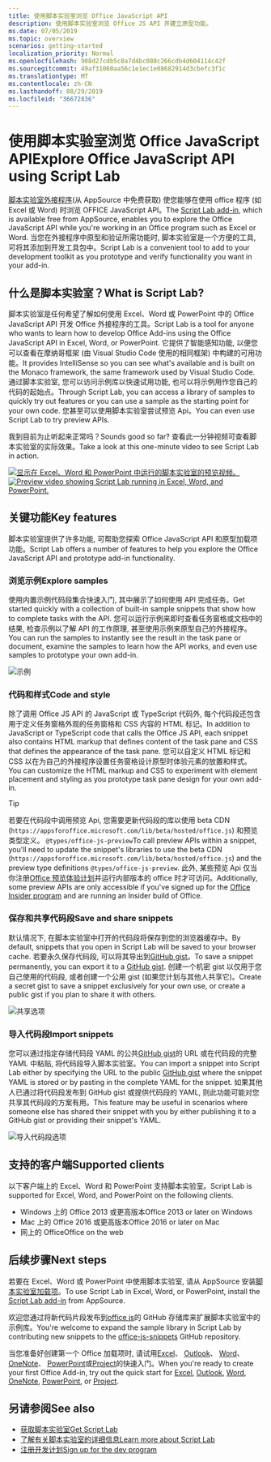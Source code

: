 ```yaml
---
title: 使用脚本实验室浏览 Office JavaScript API
description: 使用脚本实验室浏览 Office JS API 并建立原型功能。
ms.date: 07/05/2019
ms.topic: overview
scenarios: getting-started
localization_priority: Normal
ms.openlocfilehash: 908d27cdb5c8a7d4bc080c266cdb4d604114c42f
ms.sourcegitcommit: 49af31060aa56c1e1ec1e08682914d3cbefc3f1c
ms.translationtype: MT
ms.contentlocale: zh-CN
ms.lasthandoff: 08/29/2019
ms.locfileid: "36672836"
---
```

# <a name="explore-office-javascript-api-using-script-lab"></a><span data-ttu-id="f4e90-103">使用脚本实验室浏览 Office JavaScript API</span><span class="sxs-lookup"><span data-stu-id="f4e90-103">Explore Office JavaScript API using Script Lab</span></span>

<span data-ttu-id="f4e90-104">[脚本实验室外接程序](https://appsource.microsoft.com/product/office/WA104380862)(从 AppSource 中免费获取) 使您能够在使用 office 程序 (如 Excel 或 Word) 时浏览 OFFICE JavaScript API。</span><span class="sxs-lookup"><span data-stu-id="f4e90-104">The [Script Lab add-in](https://appsource.microsoft.com/product/office/WA104380862), which is available free from AppSource, enables you to explore the Office JavaScript API while you're working in an Office program such as Excel or Word.</span></span> <span data-ttu-id="f4e90-105">当您在外接程序中原型和验证所需功能时, 脚本实验室是一个方便的工具, 可将其添加到开发工具包中。</span><span class="sxs-lookup"><span data-stu-id="f4e90-105">Script Lab is a convenient tool to add to your development toolkit as you prototype and verify functionality you want in your add-in.</span></span>

## <a name="what-is-script-lab"></a><span data-ttu-id="f4e90-106">什么是脚本实验室？</span><span class="sxs-lookup"><span data-stu-id="f4e90-106">What is Script Lab?</span></span>

<span data-ttu-id="f4e90-107">脚本实验室是任何希望了解如何使用 Excel、Word 或 PowerPoint 中的 Office JavaScript API 开发 Office 外接程序的工具。</span><span class="sxs-lookup"><span data-stu-id="f4e90-107">Script Lab is a tool for anyone who wants to learn how to develop Office Add-ins using the Office JavaScript API in Excel, Word, or PowerPoint.</span></span> <span data-ttu-id="f4e90-108">它提供了智能感知功能, 以便您可以查看在摩纳哥框架 (由 Visual Studio Code 使用的相同框架) 中构建的可用功能。</span><span class="sxs-lookup"><span data-stu-id="f4e90-108">It provides IntelliSense so you can see what's available and is built on the Monaco framework, the same framework used by Visual Studio Code.</span></span> <span data-ttu-id="f4e90-109">通过脚本实验室, 您可以访问示例库以快速试用功能, 也可以将示例用作您自己的代码的起始点。</span><span class="sxs-lookup"><span data-stu-id="f4e90-109">Through Script Lab, you can access a library of samples to quickly try out features or you can use a sample as the starting point for your own code.</span></span> <span data-ttu-id="f4e90-110">您甚至可以使用脚本实验室尝试预览 Api。</span><span class="sxs-lookup"><span data-stu-id="f4e90-110">You can even use Script Lab to try preview APIs.</span></span>

<span data-ttu-id="f4e90-111">我到目前为止听起来正常吗？</span><span class="sxs-lookup"><span data-stu-id="f4e90-111">Sounds good so far?</span></span> <span data-ttu-id="f4e90-112">查看此一分钟视频可查看脚本实验室的实际效果。</span><span class="sxs-lookup"><span data-stu-id="f4e90-112">Take a look at this one-minute video to see Script Lab in action.</span></span>

<span data-ttu-id="f4e90-113">[![显示在 Excel、Word 和 PowerPoint 中运行的脚本实验室的预览视频。](../images/screenshot-wide-youtube.png '脚本实验室预览视频')](https://aka.ms/scriptlabvideo)</span><span class="sxs-lookup"><span data-stu-id="f4e90-113">[![Preview video showing Script Lab running in Excel, Word, and PowerPoint.](../images/screenshot-wide-youtube.png 'Script Lab preview video')](https://aka.ms/scriptlabvideo)</span></span>

## <a name="key-features"></a><span data-ttu-id="f4e90-114">关键功能</span><span class="sxs-lookup"><span data-stu-id="f4e90-114">Key features</span></span>

<span data-ttu-id="f4e90-115">脚本实验室提供了许多功能, 可帮助您探索 Office JavaScript API 和原型加载项功能。</span><span class="sxs-lookup"><span data-stu-id="f4e90-115">Script Lab offers a number of features to help you explore the Office JavaScript API and prototype add-in functionality.</span></span>

### <a name="explore-samples"></a><span data-ttu-id="f4e90-116">浏览示例</span><span class="sxs-lookup"><span data-stu-id="f4e90-116">Explore samples</span></span>

<span data-ttu-id="f4e90-117">使用内置示例代码段集合快速入门, 其中展示了如何使用 API 完成任务。</span><span class="sxs-lookup"><span data-stu-id="f4e90-117">Get started quickly with a collection of built-in sample snippets that show how to complete tasks with the API.</span></span> <span data-ttu-id="f4e90-118">您可以运行示例来即时查看任务窗格或文档中的结果, 检查示例以了解 API 的工作原理, 甚至使用示例来原型自己的外接程序。</span><span class="sxs-lookup"><span data-stu-id="f4e90-118">You can run the samples to instantly see the result in the task pane or document, examine the samples to learn how the API works, and even use samples to prototype your own add-in.</span></span>

![示例](../images/script-lab-samples.jpg)

### <a name="code-and-style"></a><span data-ttu-id="f4e90-120">代码和样式</span><span class="sxs-lookup"><span data-stu-id="f4e90-120">Code and style</span></span>

<span data-ttu-id="f4e90-121">除了调用 Office JS API 的 JavaScript 或 TypeScript 代码外, 每个代码段还包含用于定义任务窗格外观的任务窗格和 CSS 内容的 HTML 标记。</span><span class="sxs-lookup"><span data-stu-id="f4e90-121">In addition to JavaScript or TypeScript code that calls the Office JS API, each snippet also contains HTML markup that defines content of the task pane and CSS that defines the appearance of the task pane.</span></span> <span data-ttu-id="f4e90-122">您可以自定义 HTML 标记和 CSS 以在为自己的外接程序设置任务窗格设计原型时体验元素的放置和样式。</span><span class="sxs-lookup"><span data-stu-id="f4e90-122">You can customize the HTML markup and CSS to experiment with element placement and styling as you prototype task pane design for your own add-in.</span></span>

> [!TIP]
> <span data-ttu-id="f4e90-123">若要在代码段中调用预览 Api, 您需要更新代码段的库以使用 beta CDN (`https://appsforoffice.microsoft.com/lib/beta/hosted/office.js`) 和预览类型定义。 `@types/office-js-preview`</span><span class="sxs-lookup"><span data-stu-id="f4e90-123">To call preview APIs within a snippet, you'll need to update the snippet's libraries to use the beta CDN (`https://appsforoffice.microsoft.com/lib/beta/hosted/office.js`) and the preview type definitions `@types/office-js-preview`.</span></span> <span data-ttu-id="f4e90-124">此外, 某些预览 Api 仅当你注册[Office 预览体验计划](https://products.office.com/office-insider)并运行内部版本的 office 时才可访问。</span><span class="sxs-lookup"><span data-stu-id="f4e90-124">Additionally, some preview APIs are only accessible if you've signed up for the [Office Insider program](https://products.office.com/office-insider) and are running an Insider build of Office.</span></span>

### <a name="save-and-share-snippets"></a><span data-ttu-id="f4e90-125">保存和共享代码段</span><span class="sxs-lookup"><span data-stu-id="f4e90-125">Save and share snippets</span></span>

<span data-ttu-id="f4e90-126">默认情况下, 在脚本实验室中打开的代码段将保存到您的浏览器缓存中。</span><span class="sxs-lookup"><span data-stu-id="f4e90-126">By default, snippets that you open in Script Lab will be saved to your browser cache.</span></span> <span data-ttu-id="f4e90-127">若要永久保存代码段, 可以将其导出到[GitHub gist](https://gist.github.com)。</span><span class="sxs-lookup"><span data-stu-id="f4e90-127">To save a snippet permanently, you can export it to a [GitHub gist](https://gist.github.com).</span></span> <span data-ttu-id="f4e90-128">创建一个机密 gist 以仅用于您自己使用的代码段, 或者创建一个公用 gist (如果您计划与其他人共享它)。</span><span class="sxs-lookup"><span data-stu-id="f4e90-128">Create a secret gist to save a snippet exclusively for your own use, or create a public gist if you plan to share it with others.</span></span>

![共享选项](../images/script-lab-share.jpg)

### <a name="import-snippets"></a><span data-ttu-id="f4e90-130">导入代码段</span><span class="sxs-lookup"><span data-stu-id="f4e90-130">Import snippets</span></span>

<span data-ttu-id="f4e90-131">您可以通过指定存储代码段 YAML 的公共[GitHub gist](https://gist.github.com)的 URL 或在代码段的完整 YAML 中粘贴, 将代码段导入脚本实验室。</span><span class="sxs-lookup"><span data-stu-id="f4e90-131">You can import a snippet into Script Lab either by specifying the URL to the public [GitHub gist](https://gist.github.com) where the snippet YAML is stored or by pasting in the complete YAML for the snippet.</span></span> <span data-ttu-id="f4e90-132">如果其他人已通过将代码段发布到 GitHub gist 或提供代码段的 YAML, 则此功能可能对您共享其代码段的方案有用。</span><span class="sxs-lookup"><span data-stu-id="f4e90-132">This feature may be useful in scenarios where someone else has shared their snippet with you by either publishing it to a GitHub gist or providing their snippet's YAML.</span></span>

![导入代码段选项](../images/script-lab-import-snippet.jpg)

## <a name="supported-clients"></a><span data-ttu-id="f4e90-134">支持的客户端</span><span class="sxs-lookup"><span data-stu-id="f4e90-134">Supported clients</span></span>

<span data-ttu-id="f4e90-135">以下客户端上的 Excel、Word 和 PowerPoint 支持脚本实验室。</span><span class="sxs-lookup"><span data-stu-id="f4e90-135">Script Lab is supported for Excel, Word, and PowerPoint on the following clients.</span></span>

- <span data-ttu-id="f4e90-136">Windows 上的 Office 2013 或更高版本</span><span class="sxs-lookup"><span data-stu-id="f4e90-136">Office 2013 or later on Windows</span></span>
- <span data-ttu-id="f4e90-137">Mac 上的 Office 2016 或更高版本</span><span class="sxs-lookup"><span data-stu-id="f4e90-137">Office 2016 or later on Mac</span></span>
- <span data-ttu-id="f4e90-138">网上的 Office</span><span class="sxs-lookup"><span data-stu-id="f4e90-138">Office on the web</span></span>

## <a name="next-steps"></a><span data-ttu-id="f4e90-139">后续步骤</span><span class="sxs-lookup"><span data-stu-id="f4e90-139">Next steps</span></span>

<span data-ttu-id="f4e90-140">若要在 Excel、Word 或 PowerPoint 中使用脚本实验室, 请从 AppSource 安装[脚本实验室加载项](https://appsource.microsoft.com/product/office/WA104380862)。</span><span class="sxs-lookup"><span data-stu-id="f4e90-140">To use Script Lab in Excel, Word, or PowerPoint, install the [Script Lab add-in](https://appsource.microsoft.com/product/office/WA104380862) from AppSource.</span></span> 

<span data-ttu-id="f4e90-141">欢迎您通过将新代码片段发布到[office js](https://github.com/OfficeDev/office-js-snippets#office-js-snippets)的 GitHub 存储库来扩展脚本实验室中的示例库。</span><span class="sxs-lookup"><span data-stu-id="f4e90-141">You're welcome to expand the sample library in Script Lab by contributing new snippets to the [office-js-snippets](https://github.com/OfficeDev/office-js-snippets#office-js-snippets) GitHub repository.</span></span>

<span data-ttu-id="f4e90-142">当您准备好创建第一个 Office 加载项时, 请试用[Excel](../quickstarts/excel-quickstart-jquery.md)、 [Outlook](/outlook/add-ins/quick-start?context=office/dev/add-ins/context)、 [Word](../quickstarts/word-quickstart.md)、 [OneNote](../quickstarts/onenote-quickstart.md)、 [PowerPoint](../quickstarts/powerpoint-quickstart.md)或[Project](../quickstarts/project-quickstart.md)的快速入门。</span><span class="sxs-lookup"><span data-stu-id="f4e90-142">When you're ready to create your first Office Add-in, try out the quick start for [Excel](../quickstarts/excel-quickstart-jquery.md), [Outlook](/outlook/add-ins/quick-start?context=office/dev/add-ins/context), [Word](../quickstarts/word-quickstart.md), [OneNote](../quickstarts/onenote-quickstart.md), [PowerPoint](../quickstarts/powerpoint-quickstart.md), or [Project](../quickstarts/project-quickstart.md).</span></span>

## <a name="see-also"></a><span data-ttu-id="f4e90-143">另请参阅</span><span class="sxs-lookup"><span data-stu-id="f4e90-143">See also</span></span>

- [<span data-ttu-id="f4e90-144">获取脚本实验室</span><span class="sxs-lookup"><span data-stu-id="f4e90-144">Get Script Lab</span></span>](https://appsource.microsoft.com/product/office/WA104380862)
- [<span data-ttu-id="f4e90-145">了解有关脚本实验室的详细信息</span><span class="sxs-lookup"><span data-stu-id="f4e90-145">Learn more about Script Lab</span></span>](https://github.com/OfficeDev/script-lab#script-lab-a-microsoft-garage-project)
- [<span data-ttu-id="f4e90-146">注册开发计划</span><span class="sxs-lookup"><span data-stu-id="f4e90-146">Sign up for the dev program</span></span>](https://developer.microsoft.com/office/dev-program)
